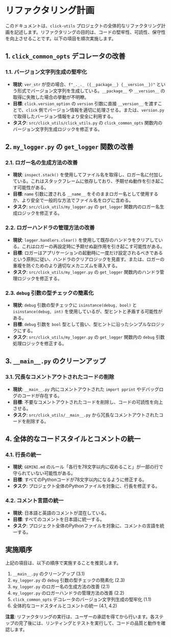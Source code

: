 # リファクタリング計画

このドキュメントは、`click-utils` プロジェクトの全体的なリファクタリング計画を記述します。リファクタリングの目的は、コードの堅牢性、可読性、保守性を向上させることです。以下の項目を順次実施します。

## 1. `click_common_opts` デコレータの改善

### 1.1. バージョン文字列生成の堅牢化

- **現状**: `ver_str` が空の場合、`f"_._._ ({__package__} {__version__})"` という形式でバージョン文字列を生成している。`__package__` や `__version__` の取得に失敗した場合の挙動が不明瞭。
- **目標**: `click.version_option` の `version` 引数に直接 `__version__` を渡すことで、`click` 側でバージョン情報を適切に処理させる。または、`version.py` で取得したバージョン情報をより安全に利用する。
- **タスク**: `src/click_utils/click_utils.py` の `click_common_opts` 関数内のバージョン文字列生成ロジックを修正する。

## 2. `my_logger.py` の `get_logger` 関数の改善

### 2.1. ロガー名の生成方法の改善

- **現状**: `inspect.stack()` を使用してファイル名を取得し、ロガー名に付加している。これはスタックフレームに依存しており、予期せぬ動作を引き起こす可能性がある。
- **目標**: `name` 引数に渡される `__name__` をそのままロガー名として使用するか、より安全で一般的な方法でファイル名をログに含める。
- **タスク**: `src/click_utils/my_logger.py` の `get_logger` 関数内のロガー名生成ロジックを修正する。

### 2.2. ロガーハンドラの管理方法の改善

- **現状**: `logger.handlers.clear()` を使用して既存のハンドラをクリアしている。これはロガーの再設定時に予期せぬ副作用を引き起こす可能性がある。
- **目標**: ロガーはアプリケーションの起動時に一度だけ設定されるべきであるという原則に従い、ハンドラのクリアロジックを見直す。または、ロガーの重複を防ぐためのより適切なメカニズムを導入する。
- **タスク**: `src/click_utils/my_logger.py` の `get_logger` 関数内のハンドラ管理ロジックを修正する。

### 2.3. `debug` 引数の型チェックの簡素化

- **現状**: `debug` 引数の型チェックに `isinstance(debug, bool)` と `isinstance(debug, int)` を使用しているが、型ヒントと矛盾する可能性がある。
- **目標**: `debug` 引数を `bool` 型として扱い、型ヒントに沿ったシンプルなロジックにする。
- **タスク**: `src/click_utils/my_logger.py` の `get_logger` 関数内の `debug` 引数処理ロジックを修正する。

## 3. `__main__.py` のクリーンアップ

### 3.1. 冗長なコメントアウトされたコードの削除

- **現状**: `__main__.py` 内にコメントアウトされた `import pprint` やデバッグログのコードが存在する。
- **目標**: 不要なコメントアウトされたコードを削除し、コードの可読性を向上させる。
- **タスク**: `src/click_utils/__main__.py` から冗長なコメントアウトされたコードを削除する。

## 4. 全体的なコードスタイルとコメントの統一

### 4.1. 行長の統一

- **現状**: `GEMINI.md` のルール「各行を78文字以内に収めること」が一部の行で守られていない可能性がある。
- **目標**: すべてのPythonコードが78文字以内になるように修正する。
- **タスク**: プロジェクト全体のPythonファイルを対象に、行長を修正する。

### 4.2. コメント言語の統一

- **現状**: 日本語と英語のコメントが混在している。
- **目標**: すべてのコメントを日本語に統一する。
- **タスク**: プロジェクト全体のPythonファイルを対象に、コメントの言語を統一する。

## 実施順序

上記の項目は、以下の順序で実施することを推奨します。

1.  `__main__.py` のクリーンアップ (3.1)
2.  `my_logger.py` の `debug` 引数の型チェックの簡素化 (2.3)
3.  `my_logger.py` のロガー名の生成方法の改善 (2.1)
4.  `my_logger.py` のロガーハンドラの管理方法の改善 (2.2)
5.  `click_common_opts` デコレータのバージョン文字列生成の堅牢化 (1.1)
6.  全体的なコードスタイルとコメントの統一 (4.1, 4.2)

**注意**: リファクタリングの実行は、ユーザーの承認を得てから行います。各ステップの完了後には、リンティングとテストを実行して、コードの品質と動作を確認します。
